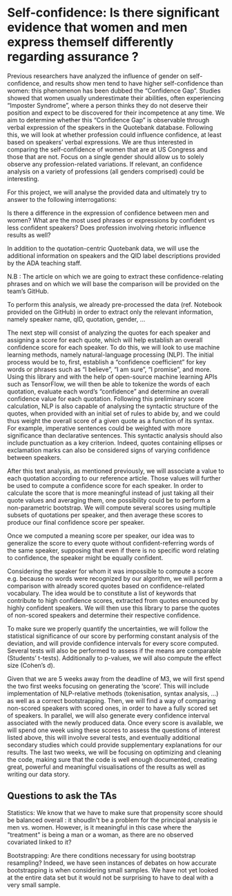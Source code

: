 # Self-confidence: Is there significant evidence that women and men express themself differently regarding assurance ?

Previous researchers have analyzed the influence of gender on self-confidence, and results show men tend to have higher self-confidence than women: this phenomenon has been dubbed the “Confidence Gap”. Studies showed that women usually underestimate their abilities, often experiencing “Imposter Syndrome”, where a person thinks they do not deserve their position and expect to be discovered for their incompetence at any time. We aim to determine whether this “Confidence Gap” is observable through verbal expression of the speakers in the Quotebank database. Following this, we will look at whether profession could influence confidence, at least based on speakers’ verbal expressions. We are thus interested in comparing the self-confidence of women that are at US Congress and those that are not. Focus on a single gender should allow us to solely observe any profession-related variations. If relevant, an confidence analysis on a variety of professions (all genders comprised) could be interesting.

For this project, we will analyse the provided data and ultimately try to answer to the following interrogations: 

Is there a difference in the expression of confidence between men and women?
What are the most used phrases or expressions by confident vs less confident speakers?
Does profession involving rhetoric influence results as well?

In addition to the quotation-centric Quotebank data, we will use the additional information on speakers and the QID label descriptions provided by the ADA teaching staff.

N.B : The article on which we are going to extract these confidence-relating phrases and on which we will base the comparison will be provided on the team’s GitHub.

To perform this analysis, we already pre-processed the data (ref. Notebook provided on the GitHub) in order to extract only the relevant information, namely speaker name, qID, quotation, gender, … 

The next step will consist of analyzing the quotes for each speaker and assigning a score for each quote, which will help establish an overall confidence score for each speaker. To do this, we will look to use machine learning methods, namely natural-language processing (NLP). The initial process would be to, first, establish a “confidence coefficient” for key words or phrases such as “I believe”, “I am sure”, “I promise”, and more. Using this library and with the help of open-source machine learning APIs such as TensorFlow, we will then be able to tokenize the words of each quotation, evaluate each word’s “confidence” and determine an overall confidence value for each quotation. Following this preliminary score calculation, NLP is also capable of analysing the syntactic structure of the quotes, when provided with an initial set of rules to abide by,  and we could thus weight the overall score of a given quote as a function of its syntax. For example, imperative sentences could be weighted with more significance than declarative sentences. This syntactic analysis should also include punctuation as a key criterion. Indeed, quotes containing ellipses or exclamation marks can also be considered signs of varying confidence between speakers.

After this text analysis, as mentioned previously, we will associate a value to each quotation according to our reference article. Those values will further be used to compute a confidence score for each speaker.
In order to calculate the score that is more meaningful instead of just taking all their quote values and averaging them, one possibility could be to perform a non-parametric bootstrap. We will compute several scores using multiple subsets of quotations per speaker, and then average these scores to produce our final confidence score per speaker.

Once we computed a meaning score per speaker, our idea was to generalize the score to every quote without confident-referring words of the same speaker, supposing that even if there is no specific word relating to confidence, the speaker might be equally confident.

Considering the speaker for whom it was impossible to compute a score e.g. because no words were recognized by our algorithm, we will perform a comparison with already scored quotes based on confidence-related vocabulary. The idea would be to constitute a list of keywords that contribute to high confidence scores, extracted from quotes enounced by highly confident speakers. We will then use this library to parse the quotes of non-scored speakers and determine their respective confidence.


To make sure we properly quantify the uncertainties, we will follow the statistical significance of our score by performing constant analysis of the deviation, and will provide confidence intervals for every score computed. Several tests will also be performed to assess if the means are comparable (Students’ t-tests). Additionally to p-values, we will also compute the effect size (Cohen’s d).


Given that we are 5 weeks away from the deadline of M3, we will first spend the two first weeks focusing on generating the ‘score’. This will include implementation of NLP-relative methods (tokenisation, syntax analysis, …) as well as a correct bootstrapping. Then, we will find a way of comparing non-scored speakers with scored ones, in order to have a fully scored set of speakers. In parallel, we will also generate every confidence interval associated with the newly produced data. 
Once every score is available, we will spend one week using these scores to assess the questions of interest listed above, this will involve several tests, and eventually additional secondary studies which could provide supplementary explanations for our results.
The last two weeks, we will be focusing on optimizing and cleaning the code, making sure that the code is well enough documented, creating great, powerful and meaningful visualisations of the results as well as writing our data story.

## Questions to ask the TAs

Statistics:
We know that we have to make sure that propensity score should be balanced overall : it shoudln't be a problem for the principal analysis ie men vs. women. However, is it meaningful in this case where the "treatment" is being a man or a woman, as there are no observed covariated linked to it?

Bootstrapping:
Are there conditions necessary for using bootstrap resampling? 
Indeed, we have seen instances of debates on how accurate bootstrapping is when considering small samples. We have not yet looked at the entire data set but it would not be surprising to have to deal with a very small sample.


